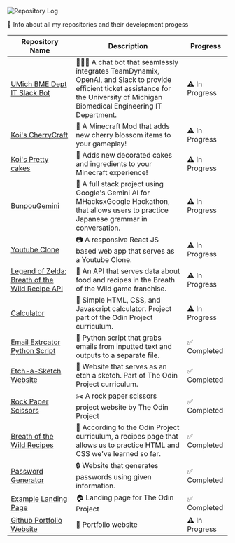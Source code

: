 ![Repository Log](https://i.imgur.com/4YZF8Y3.png)

📝 Info about all my repositories and their development progess

| Repository Name | Description | Progress |
|-----------------|-------------|----------|
| [UMich BME Dept IT Slack Bot](https://github.com/ciaracade/bme-it-slack-bot) |👩🏽‍💻 A chat bot that seamlessly integrates TeamDynamix, OpenAI, and Slack to provide efficient ticket assistance for the University of Michigan Biomedical Engineering IT Department.|⚠️ In Progress|
| [Koi's CherryCraft](https://github.com/ciaracade/KoisCherrycraft) |🌸 A Minecraft Mod that adds new cherry blossom items to your gameplay!|⚠️ In Progress|
| [Koi's Pretty cakes](https://github.com/ciaracade/KoisPrettyCakes) |🎂 Adds new decorated cakes and ingredients to your Minecraft experience!|⚠️ In Progress|
| [BunpouGemini](https://github.com/ciaracade/BunpouGemini) |🤖 A full stack project using Google's Gemini AI for MHacksxGoogle Hackathon, that allows users to practice Japanese grammar in conversation.|⚠️ In Progress|
| [Youtube Clone](https://github.com/ciaracade/youtube-clone) |📷 A responsive React JS based web app that serves as a Youtube Clone.|⚠️ In Progress|
| [Legend of Zelda: Breath of the Wild Recipe API](https://github.com/ciaracade/BOTW-Recipe-API) |🍲 An API that serves data about food and recipes in the Breath of the Wild game franchise.|⚠️ In Progress|
| [Calculator](https://github.com/ciaracade/calculator) |🧮 Simple HTML, CSS, and Javascript calculator. Project part of the Odin Project curriculum.|⚠️ In Progress|
| [Email Extrcator Python Script](https://github.com/ciaracade/email-extractor) |📧 Python script that grabs emails from inputted text and outputs to a separate file.|✅ Completed|
| [Etch-a-Sketch Website](https://github.com/ciaracade/etch-a-sketch) |🎨 Website that serves as an etch a sketch. Part of The Odin Project curriculum.|✅ Completed|
| [Rock Paper Scissors](https://github.com/ciaracade/rock-paper-scissors) |✂️ A rock paper scissors project website by The Odin Project|✅ Completed|
| [Breath of the Wild Recipes](https://github.com/ciaracade/odin-recipes) |📖 According to the Odin Project curriculum, a recipes page that allows us to practice HTML and CSS we've learned so far.|✅ Completed|
| [Password Generator](https://github.com/ciaracade/Password-Generator) |🔒 Website that generates passwords using given information.|✅ Completed|
| [Example Landing Page](https://github.com/ciaracade/landing-page) |🏠 Landing page for The Odin Project|✅ Completed|
| [Github Portfolio Website](https://github.com/ciaracade/ciaracade.github.io) |👤 Portfolio website|⚠️ In Progress|



  
